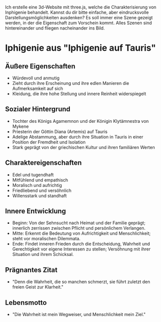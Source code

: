 Ich erstelle eine 3d-Website mit three.js, welche die Charakterisierung von Inphigenie behandelt.
Kannst du dir bitte einfache, aber eindrucksvolle Darstellungsmöglichkeiten ausdenken?
Es soll immer eine Szene gezeigt werden, in der die Eigenschaft zum Vorschein kommt.
Alles Szenen sind hintereinander und fliegen nacheinander ins Bild.

# Iphigenie aus "Iphigenie auf Tauris"

## Äußere Eigenschaften
  * Würdevoll und anmutig
  * Zieht durch ihre Erscheinung und ihre edlen Manieren die Aufmerksamkeit auf sich
  * Kleidung, die ihre hohe Stellung und innere Reinheit widerspiegelt

## Sozialer Hintergrund
  * Tochter des Königs Agamemnon und der Königin Klytämnestra von Mykene
  * Priesterin der Göttin Diana (Artemis) auf Tauris
  * Adelige Abstammung, aber durch ihre Situation in Tauris in einer Position der Fremdheit und Isolation
  * Stark geprägt von der griechischen Kultur und ihren familiären Werten

## Charaktereigenschaften
  * Edel und tugendhaft
  * Mitfühlend und empathisch
  * Moralisch und aufrichtig
  * Friedliebend und versöhnlich
  * Willensstark und standhaft

## Innere Entwicklung
  * Beginn: Von der Sehnsucht nach Heimat und der Familie geprägt; innerlich zerrissen zwischen Pflicht und persönlichem Verlangen.
  * Mitte: Erkennt die Bedeutung von Aufrichtigkeit und Menschlichkeit; steht vor moralischen Dilemmata.
  * Ende: Findet inneren Frieden durch die Entscheidung, Wahrheit und Gerechtigkeit vor eigene Interessen zu stellen; Versöhnung mit ihrer Situation und ihrem Schicksal.

## Prägnantes Zitat
  * "Denn die Wahrheit, die so manchen schmerzt, sie führt zuletzt den freien Geist zur Klarheit."

## Lebensmotto
  * "Die Wahrheit ist mein Wegweiser, und Menschlichkeit mein Ziel."